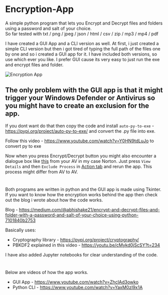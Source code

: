 # Encryption-App
A simple python program that lets you Encrypt and Decrypt files and folders using a password and salt of your choice.                            
So far tested with txt / png / jpeg / json / html / csv / zip / mp3 / mp4 / pdf

I have created a GUI App and a CLI version as well. At first, i just created a simple CLI version but then i got tired of typing the full path of the files one by one and so i created a GUI app for it. I have included both versions, so use which ever you like. I prefer GUI cause its very easy to just run the exe and encrypt files and folder.

![Encryption App](https://user-images.githubusercontent.com/67749693/123956857-c82cd500-d9c8-11eb-8f7b-4d86b5b6a30b.png)

## The only problem with the GUI app is that it might trigger your Windows Defender or Antivirus so you might have to create an exclusion for the app.
If you dont want do that then copy the code and install `auto-py-to-exe` - https://pypi.org/project/auto-py-to-exe/ and convert the .py file into exe.

Follow this video - https://www.youtube.com/watch?v=Y0HN9tdLuJo to convert py to exe

Now when you press Encrypt/Decrypt button you might also encounter a dialogue box like [this](https://user-images.githubusercontent.com/67749693/123821128-c4417a00-d918-11eb-9744-0504a008a13c.png) from your AV in my case Norton. Just press `View Details` and then `Exclude Process` in [Action tab](https://user-images.githubusercontent.com/67749693/123821118-c3104d00-d918-11eb-864f-dea50c14e0f1.png) and rerun the app. This process might differ from AV to AV.
#

Both programs are written in python and the GUI app is made using Tkinter. If you want to know how the encryption works behind the app then check out the blog i wrote about how the code works.

Blog - https://medium.com/@abhishake21/encrypt-and-decrypt-files-and-folder-with-a-password-and-salt-of-your-choice-using-python-7101840b2753

Basically uses:
* Cryptography library - https://pypi.org/project/cryptography/
* PBKDF2 explained in this video - https://youtu.be/cMykd0jScSY?t=234

I have also added Jupyter notebooks for clear understanding of the code.
#

Below are videos of how the app works.
* GUI App - https://www.youtube.com/watch?v=ZhcIAd3owko
* Python CLI - https://www.youtube.com/watch?v=YaxM0zI9x1A
